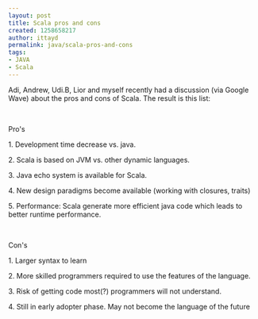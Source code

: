 ```yaml
---
layout: post
title: Scala pros and cons
created: 1258658217
author: ittayd
permalink: java/scala-pros-and-cons
tags:
- JAVA
- Scala
---
```

<p>Adi, Andrew, Udi.B, Lior and myself recently had a discussion (via Google Wave) about the pros and cons of Scala. The result is this list:</p>
<p>&nbsp;</p>
<p>Pro's</p>
<p>1. Development time decrease vs. java.</p>
<p>2. Scala is based on JVM vs. other dynamic languages.</p>
<p>3. Java echo system is available for Scala.</p>
<p>4. New design paradigms become available (working with closures, traits)</p>
<p>5. Performance: Scala generate more efficient java code which leads to better runtime performance.</p>
<p>&nbsp;</p>
<p>Con's</p>
<p>1. Larger syntax to learn</p>
<p>2. More skilled programmers required to use the features of the language.</p>
<p>3. Risk of getting code most(?) programmers will not understand.</p>
<p>4. Still in early adopter phase. May not become the language of the future</p>
<p>&nbsp;</p>
<p>&nbsp;</p>
